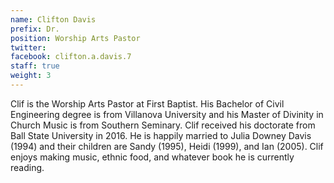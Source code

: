 ```yaml
---
name: Clifton Davis
prefix: Dr.
position: Worship Arts Pastor
twitter: 
facebook: clifton.a.davis.7
staff: true
weight: 3
---
```


Clif is the Worship Arts Pastor at First Baptist. His Bachelor of Civil Engineering degree is from Villanova University and his Master of Divinity in Church Music is from Southern Seminary. Clif received his doctorate from Ball State University in 2016. He is happily married to Julia Downey Davis (1994) and their children are Sandy (1995), Heidi (1999), and Ian (2005). Clif enjoys making music, ethnic food, and whatever book he is currently reading.
